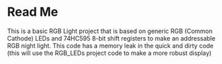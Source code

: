 # Read Me
This is a basic RGB Light project that is based on generic RGB (Common Cathode) LEDs and 74HC595 8-bit shift registers to make an addressable RGB night light. This code has a memory leak in the quick and dirty code (this will use the RGB_LEDs project code to make a more robust display)